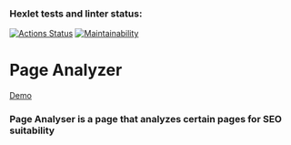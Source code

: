 ### Hexlet tests and linter status:
[![Actions Status](https://github.com/zitaker/python-project-83/workflows/hexlet-check/badge.svg)](https://github.com/zitaker/python-project-83/actions)
[![Maintainability](https://api.codeclimate.com/v1/badges/1871fbf00e66f9f7fca4/maintainability)](https://codeclimate.com/github/zitaker/python-project-83/maintainability)

#  Page Analyzer

[Demo](https://page-analyzer-of-the-georgia.onrender.com/)  

### Page Analyser is a page that analyzes certain pages for SEO suitability


